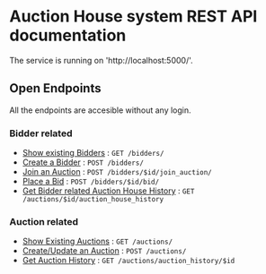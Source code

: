 # Auction House system REST API documentation

The service is running on 'http://localhost:5000/'.

## Open Endpoints

All the endpoints are accesible without any login.

### Bidder related

* [Show existing Bidders](restapidoc/bidders/get.md) : `GET /bidders/`
* [Create a Bidder](restapidoc/bidders/post.md) : `POST /bidders/`
* [Join an Auction](restapidoc/bidders/join_auction/post.md) : `POST /bidders/$id/join_auction/`
* [Place a Bid](restapidoc/bidders/bid/post.md) : `POST /bidders/$id/bid/`
* [Get Bidder related Auction House History](restapidoc/bidders/auction_house_history/get.md) : 
`GET /auctions/$id/auction_house_history`


### Auction related

* [Show Existing Auctions](restapidoc/auctions/get.md) : `GET /auctions/`
* [Create/Update an Auction](restapidoc/auctions/post.md) : `POST /auctions/`
* [Get Auction History](restapidoc/auctions/auction_history/get.md) : `GET /auctions/auction_history/$id`
